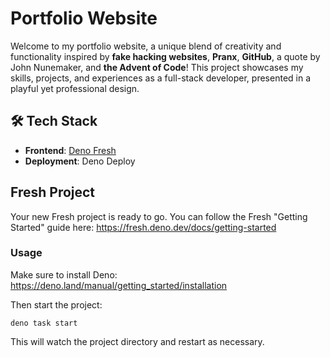 # Portfolio Website  

Welcome to my portfolio website, a unique blend of creativity and functionality inspired by **fake hacking websites**, **Pranx**, **GitHub**, a quote by John Nunemaker, and **the Advent of Code**! This project showcases my skills, projects, and experiences as a full-stack developer, presented in a playful yet professional design.
  

## 🛠️ Tech Stack  

- **Frontend**: [Deno Fresh](https://fresh.deno.dev/) 
- **Deployment**: Deno Deploy  

## Fresh Project

Your new Fresh project is ready to go. You can follow the Fresh "Getting
Started" guide here: https://fresh.deno.dev/docs/getting-started

### Usage

Make sure to install Deno: https://deno.land/manual/getting_started/installation

Then start the project:

```
deno task start
```

This will watch the project directory and restart as necessary.
